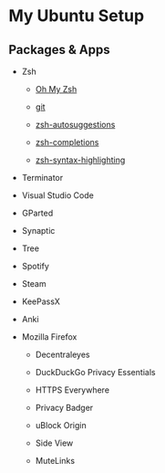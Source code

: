 # My Ubuntu Setup

## Packages & Apps

- Zsh

  - [Oh My Zsh](https://github.com/ohmyzsh/ohmyzsh#basic-installation)

  - [git](https://github.com/ohmyzsh/ohmyzsh#enabling-plugins)

  - [zsh-autosuggestions](https://github.com/zsh-users/zsh-autosuggestions/blob/master/INSTALL.md#oh-my-zsh)

  - [zsh-completions](https://github.com/zsh-users/zsh-completions#oh-my-zsh)

  - [zsh-syntax-highlighting](https://github.com/zsh-users/zsh-syntax-highlighting/blob/master/INSTALL.md#oh-my-zsh)

- Terminator

- Visual Studio Code

- GParted

- Synaptic

- Tree

- Spotify

- Steam

- KeePassX

- Anki

- Mozilla Firefox

  - Decentraleyes

  - DuckDuckGo Privacy Essentials

  - HTTPS Everywhere

  - Privacy Badger

  - uBlock Origin

  - Side View

  - MuteLinks